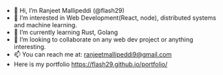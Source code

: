 - 👋 Hi, I’m Ranjeet Mallipeddi (@flash29)
- 👀 I’m interested in Web Development(React, node), distributed systems and machine learning.
- 🌱 I’m currently learning Rust, Golang
- 💞️ I’m looking to collaborate on any web dev project or anything interesting.
- 📫 You can reach me at: ranjeetmallipeddi9@gmail.com 
- Here is my portfolio https://flash29.github.io/portfolio/

<!---
flash29/flash29 is a ✨ special ✨ repository because its `README.md` (this file) appears on your GitHub profile.
You can click the Preview link to take a look at your changes.
--->
